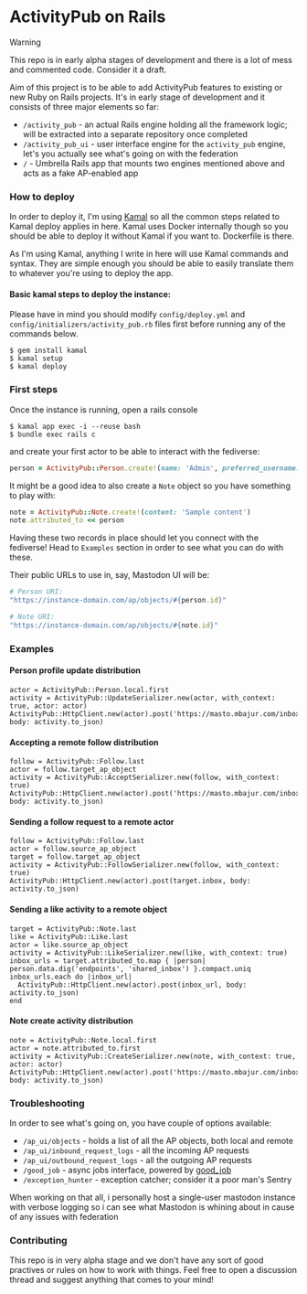 # ActivityPub on Rails

> [!WARNING]
> This repo is in early alpha stages of development and there is a lot of mess and commented code. Consider it a draft.

Aim of this project is to be able to add ActivityPub features to existing or new
Ruby on Rails projects. It's in early stage of development and it consists of
three major elements so far:

- `/activity_pub` - an actual Rails engine holding all the framework logic; will
  be extracted into a separate repository once completed
- `/activity_pub_ui` - user interface engine for the `activity_pub` engine,
  let's you actually see what's going on with the federation
- `/` - Umbrella Rails app that mounts two engines mentioned above and acts as
  a fake AP-enabled app

### How to deploy

In order to deploy it, I'm using [Kamal](https://kamal-deploy.org/) so all the common steps related to Kamal deploy applies in here. Kamal uses Docker internally though so you should be able to deploy it without Kamal if you want to. Dockerfile is there.

As I'm using Kamal, anything I write in here will use Kamal commands and syntax. They are simple enough you should be able to easily translate them to whatever you're using to deploy the app.

#### Basic kamal steps to deploy the instance:

Please have in mind you should modify `config/deploy.yml` and `config/initializers/activity_pub.rb` files first before running any of the commands below.

```console
$ gem install kamal
$ kamal setup
$ kamal deploy
```

### First steps

Once the instance is running, open a rails console

```console
$ kamal app exec -i --reuse bash
$ bundle exec rails c
```

and create your first actor to be able to interact with the fediverse:

```ruby
person = ActivityPub::Person.create!(name: 'Admin', preferred_username: 'admin')
```

It might be a good idea to also create a `Note` object so you have something to play with:

```ruby
note = ActivityPub::Note.create!(content: 'Sample content')
note.attributed_to << person
```

Having these two records in place should let you connect with the fediverse! Head to `Examples` section in order to see what you can do with these.

Their public URLs to use in, say, Mastodon UI will be:

```ruby
# Person URI:
"https://instance-domain.com/ap/objects/#{person.id}"

# Note URI:
"https://instance-domain.com/ap/objects/#{note.id}"
```

### Examples

#### Person profile update distribution

    actor = ActivityPub::Person.local.first
    activity = ActivityPub::UpdateSerializer.new(actor, with_context: true, actor: actor)
    ActivityPub::HttpClient.new(actor).post('https://masto.mbajur.com/inbox', body: activity.to_json)

#### Accepting a remote follow distribution

    follow = ActivityPub::Follow.last
    actor = follow.target_ap_object
    activity = ActivityPub::AcceptSerializer.new(follow, with_context: true)
    ActivityPub::HttpClient.new(actor).post('https://masto.mbajur.com/inbox', body: activity.to_json)

#### Sending a follow request to a remote actor

    follow = ActivityPub::Follow.last
    actor = follow.source_ap_object
    target = follow.target_ap_object
    activity = ActivityPub::FollowSerializer.new(follow, with_context: true)
    ActivityPub::HttpClient.new(actor).post(target.inbox, body: activity.to_json)

#### Sending a like activity to a remote object

    target = ActivityPub::Note.last
    like = ActivityPub::Like.last
    actor = like.source_ap_object
    activity = ActivityPub::LikeSerializer.new(like, with_context: true)
    inbox_urls = target.attributed_to.map { |person| person.data.dig('endpoints', 'shared_inbox') }.compact.uniq
    inbox_urls.each do |inbox_url|
      ActivityPub::HttpClient.new(actor).post(inbox_url, body: activity.to_json)
    end

#### Note create activity distribution

    note = ActivityPub::Note.local.first
    actor = note.attributed_to.first
    activity = ActivityPub::CreateSerializer.new(note, with_context: true, actor: actor)
    ActivityPub::HttpClient.new(actor).post('https://masto.mbajur.com/inbox', body: activity.to_json)

### Troubleshooting

In order to see what's going on, you have couple of options available:

- `/ap_ui/objects` - holds a list of all the AP objects, both local and remote
- `/ap_ui/inbound_request_logs` - all the incoming AP requests
- `/ap_ui/outbound_request_logs` - all the outgoing AP requests
- `/good_job` - async jobs interface, powered by [good_job](https://github.com/bensheldon/good_job)
- `/exception_hunter` - exception catcher; consider it a poor man's Sentry

When working on that all, i personally host a single-user mastodon instance with verbose logging so i can see what Mastodon is whining about in cause of any issues with federation

### Contributing

This repo is in very alpha stage and we don't have any sort of good practives or rules on how to work with things. Feel free to open a discussion thread and suggest anything that comes to your mind!
